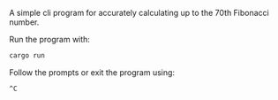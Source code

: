 A simple cli program for accurately calculating up to the 70th Fibonacci number.

Run the program with:
```bash
cargo run
```
Follow the prompts or exit the program using:
```bash
^C
```
